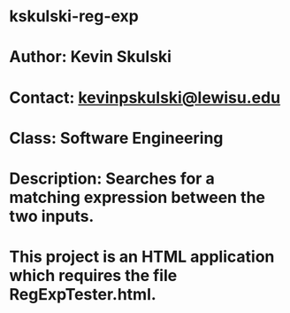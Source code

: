 # kskulski-reg-exp
# Author: Kevin Skulski
# Contact: kevinpskulski@lewisu.edu
# Class: Software Engineering
# Description: Searches for a matching expression between the two inputs.
# This project is an HTML application which requires the file RegExpTester.html.
